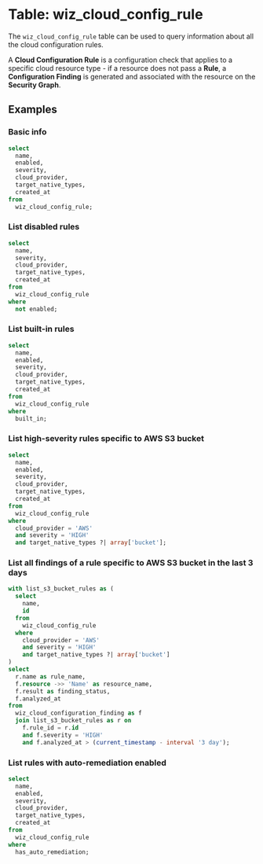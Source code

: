 # Table: wiz_cloud_config_rule

The `wiz_cloud_config_rule` table can be used to query information about all the cloud configuration rules.

A **Cloud Configuration Rule** is a configuration check that applies to a specific cloud resource type - if a resource does not pass a **Rule**, a **Configuration Finding** is generated and associated with the resource on the **Security Graph**.

## Examples

### Basic info

```sql
select
  name,
  enabled,
  severity,
  cloud_provider,
  target_native_types,
  created_at
from
  wiz_cloud_config_rule;
```

### List disabled rules

```sql
select
  name,
  severity,
  cloud_provider,
  target_native_types,
  created_at
from
  wiz_cloud_config_rule
where
  not enabled;
```

### List built-in rules

```sql
select
  name,
  enabled,
  severity,
  cloud_provider,
  target_native_types,
  created_at
from
  wiz_cloud_config_rule
where
  built_in;
```

### List high-severity rules specific to AWS S3 bucket

```sql
select
  name,
  enabled,
  severity,
  cloud_provider,
  target_native_types,
  created_at
from
  wiz_cloud_config_rule
where
  cloud_provider = 'AWS'
  and severity = 'HIGH'
  and target_native_types ?| array['bucket'];
```

### List all findings of a rule specific to AWS S3 bucket in the last 3 days

```sql
with list_s3_bucket_rules as (
  select
    name,
    id
  from
    wiz_cloud_config_rule
  where
    cloud_provider = 'AWS'
    and severity = 'HIGH'
    and target_native_types ?| array['bucket']
)
select
  r.name as rule_name,
  f.resource ->> 'Name' as resource_name,
  f.result as finding_status,
  f.analyzed_at
from
  wiz_cloud_configuration_finding as f
  join list_s3_bucket_rules as r on
    f.rule_id = r.id
    and f.severity = 'HIGH'
    and f.analyzed_at > (current_timestamp - interval '3 day');
```

### List rules with auto-remediation enabled

```sql
select
  name,
  enabled,
  severity,
  cloud_provider,
  target_native_types,
  created_at
from
  wiz_cloud_config_rule
where
  has_auto_remediation;
```
